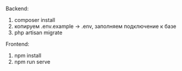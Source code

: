 Backend:

1) composer install
2) копируем .env.example -> .env, заполняем подключение к базе
3) php artisan migrate


Frontend:

1) npm install
2) npm run serve
